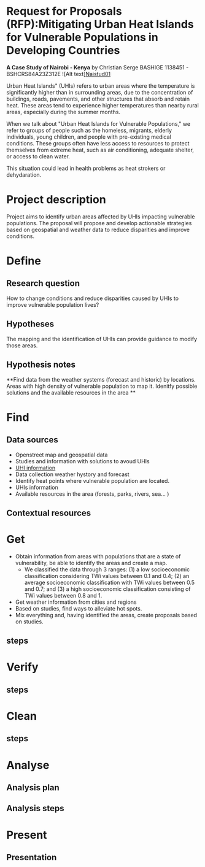 # Request for Proposals (RFP):Mitigating Urban Heat Islands for Vulnerable Populations in Developing Countries

**A Case Study of Nairobi - Kenya**
by
Christian Serge BASHIGE
1138451 - BSHCRS84A23Z312E
![Alt text][Naistud01](https://github.com/clombion/turin_crash_course/assets/166433063/12675937-81d4-46b9-9165-856246835b66)

Urban Heat Islands" (UHIs) refers to urban areas where the temperature is significantly higher than in surrounding areas, due to the concentration of buildings, roads, pavements, and other structures that absorb and retain heat. These areas tend to experience higher temperatures than nearby rural areas, especially during the summer months.

When we talk about "Urban Heat Islands for Vulnerable Populations," we refer to groups of people such as the homeless, migrants, elderly individuals, young children, and people with pre-existing medical conditions. These groups often have less access to resources to protect themselves from extreme heat, such as air conditioning, adequate shelter, or access to clean water.

This situation could lead in health problems as heat strokers or dehydaration. 

# Project description
Project aims to identify urban areas affected by UHIs impacting vulnerable populations. The proposal will propose and develop actionable strategies based on geospatial and weather data to reduce disparities and improve conditions.

# Define
## Research question
How to change conditions and reduce disparities caused by UHIs to improve vulnerable population lives?
## Hypotheses
The mapping and the identification of UHIs can provide guidance to modify those areas. 

## Hypothesis notes
**Find data from the weather systems (forecast and historic) by locations. Areas with high density of vulnerable population to map it. Idenitfy possible solutions and the available resources in the area **
# Find	
## Data sources
* Openstreet map and geospatial data
* Studies and information with solutions to avoud UHIs
* [UHI information](https://www.mdpi.com/2073-4433/12/7/917)
* Data collection weather hystory and forecast
* Identify heat points where vulnerable population are located.
* UHIs information
* Available resources in the area (forests, parks, rivers, sea... )


## Contextual resources


# Get

* Obtain information from areas with populations that are a state of vulnerability, be able to identify the areas and create a map.
   * We classified the data through 3 ranges: (1) a low socioeconomic classification considering TWi values between 0.1 and 0.4; (2) an average socioeconomic classification with TWi values between 0.5 and 0.7; and (3) a high socioeconomic classification consisting of TWi values between 0.8 and 1.
* Get weather information from cities and regions
* Based on studies, find ways to alleviate hot spots.
* Mix everything and, having identified the areas, create proposals based on studies.



## steps
# Verify
## steps
# Clean
## steps
# Analyse
## Analysis plan
## Analysis steps
# Present
## Presentation
